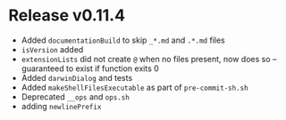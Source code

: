 # Release v0.11.4

- Added `documentationBuild` to skip `_*.md` and `.*.md` files
- `isVersion` added
- `extensionLists` did not create `@` when no files present, now does so – guaranteed to exist if function exits 0
- Added `darwinDialog` and tests
- Added `makeShellFilesExecutable` as part of `pre-commit-sh.sh`
- Deprecated `__ops` and `ops.sh`
- adding `newlinePrefix`
